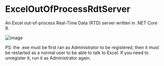 # ExcelOutOfProcessRdtServer
An Excel out-of-process Real-Time Data (RTD) server written in .NET Core 9.

![image](https://github.com/user-attachments/assets/ac979729-5562-4c71-b48b-e53b74c2a33a)

PS: the .exe must be first ran as Administrator to be registered, then it must be restarted as a normal user to be able to talk to Excel. If you need to unregister it, run it as Administrator again.
